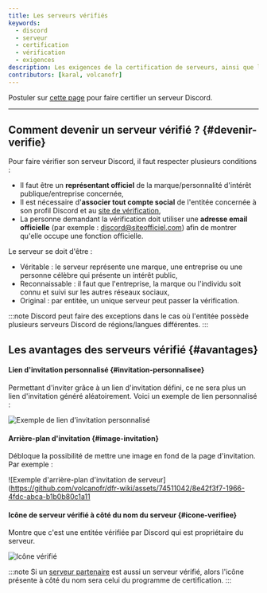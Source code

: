 ```yaml
---
title: Les serveurs vérifiés
keywords:
  - discord
  - serveur
  - certification
  - vérification
  - exigences
description: Les exigences de la certification de serveurs, ainsi que les bénéfices de cette vérification.
contributors: [karal, volcanofr]
---
```


Postuler sur [cette page](https://discord.com/verification 'discord.com/verification') pour faire certifier un serveur Discord.

*********************

## Comment devenir un serveur vérifié ? {#devenir-verifie}

Pour faire vérifier son serveur Discord, il faut respecter plusieurs conditions :

- Il faut être un **représentant officiel** de la marque/personnalité d'intérêt publique/entreprise concernée,
- Il est nécessaire d'**associer tout compte social** de l'entitée concernée à son profil Discord et au [site de vérification](https://discord.com/verification 'discord.com/verification'),
- La personne demandant la vérification doit utiliser une **adresse email officielle** (par exemple : discord@siteofficiel.com) afin de montrer qu'elle occupe une fonction officielle.

Le serveur se doit d'être :

- Véritable : le serveur représente une marque, une entreprise ou une personne célèbre qui présente un intérêt public,
- Reconnaissable : il faut que l'entreprise, la marque ou l'individu soit connu et suivi sur les autres réseaux sociaux,
- Original : par entitée, un unique serveur peut passer la vérification.

:::note
Discord peut faire des exceptions dans le cas où l'entitée possède plusieurs serveurs Discord de régions/langues différentes.
:::

## Les avantages des serveurs vérifié {#avantages}

#### Lien d'invitation personnalisé {#invitation-personnalisee}

Permettant d'inviter grâce à un lien d'invitation défini, ce ne sera plus un lien d'invitation généré aléatoirement. Voici un exemple de lien personnalisé :

![Exemple de lien d'invitation personnalisé](https://github.com/volcanofr/dfr-wiki/assets/74511042/dc7d72d1-ae50-4eda-a5e4-51bb16d7fb77)

#### Arrière-plan d'invitation {#image-invitation}

Débloque la possibilité de mettre une image en fond de la page d'invitation. Par exemple :

![Exemple d'arrière-plan d'invitation de serveur](https://github.com/volcanofr/dfr-wiki/assets/74511042/8e42f3f7-1966-4fdc-abca-b1b0b80c1a11

#### Icône de serveur vérifié à côté du nom du serveur {#icone-verifiee}

Montre que c'est une entitée vérifiée par Discord qui est propriétaire du serveur.

![Icône vérifié](https://github.com/volcanofr/dfr-wiki/assets/74511042/2fb08774-4f8f-4fec-9f1c-3c695c7efb84)

:::note
Si un [serveur partenaire](/wiki/programmes-communautaires/certification 'Discord.FR | Les serveurs partenaires') est aussi un serveur vérifié, alors l'icône présente à côté du nom sera celui du programme de certification.
:::
